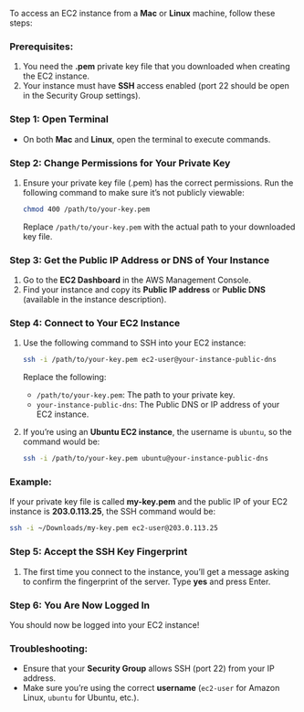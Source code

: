 To access an EC2 instance from a **Mac** or **Linux** machine, follow these steps:

### **Prerequisites:**
1. You need the **.pem** private key file that you downloaded when creating the EC2 instance.
2. Your instance must have **SSH** access enabled (port 22 should be open in the Security Group settings).

### **Step 1: Open Terminal**
- On both **Mac** and **Linux**, open the terminal to execute commands.

### **Step 2: Change Permissions for Your Private Key**
1. Ensure your private key file (.pem) has the correct permissions. Run the following command to make sure it’s not publicly viewable:
   ```bash
   chmod 400 /path/to/your-key.pem
   ```
   Replace `/path/to/your-key.pem` with the actual path to your downloaded key file.

### **Step 3: Get the Public IP Address or DNS of Your Instance**
1. Go to the **EC2 Dashboard** in the AWS Management Console.
2. Find your instance and copy its **Public IP address** or **Public DNS** (available in the instance description).

### **Step 4: Connect to Your EC2 Instance**
1. Use the following command to SSH into your EC2 instance:
   ```bash
   ssh -i /path/to/your-key.pem ec2-user@your-instance-public-dns
   ```
   Replace the following:
   - `/path/to/your-key.pem`: The path to your private key.
   - `your-instance-public-dns`: The Public DNS or IP address of your EC2 instance.

2. If you’re using an **Ubuntu EC2 instance**, the username is `ubuntu`, so the command would be:
   ```bash
   ssh -i /path/to/your-key.pem ubuntu@your-instance-public-dns
   ```

### Example:

If your private key file is called **my-key.pem** and the public IP of your EC2 instance is **203.0.113.25**, the SSH command would be:
```bash
ssh -i ~/Downloads/my-key.pem ec2-user@203.0.113.25
```

### **Step 5: Accept the SSH Key Fingerprint**
1. The first time you connect to the instance, you’ll get a message asking to confirm the fingerprint of the server. Type **yes** and press Enter.

### **Step 6: You Are Now Logged In**
You should now be logged into your EC2 instance!

### Troubleshooting:
- Ensure that your **Security Group** allows SSH (port 22) from your IP address.
- Make sure you’re using the correct **username** (`ec2-user` for Amazon Linux, `ubuntu` for Ubuntu, etc.).
